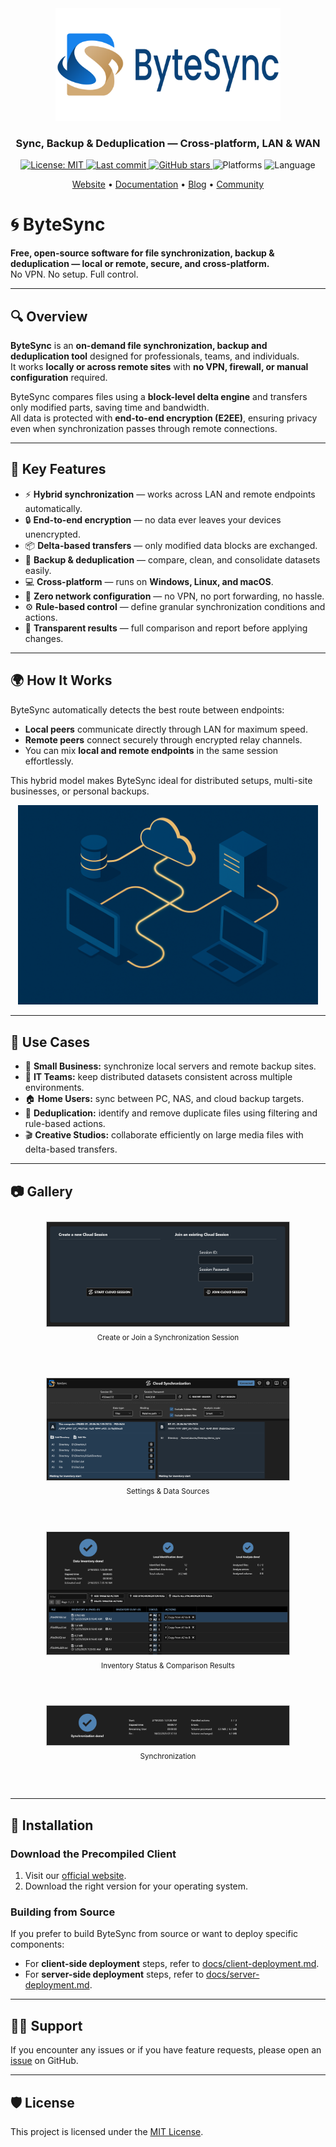 <div align="center">
  <img src="/assets/logo_bytesync_1280x640.png" width="360" alt="ByteSync Logo" />

<h3>Sync, Backup & Deduplication — Cross-platform, LAN & WAN</h3>

  <p align="center">
    <!-- License -->
    <a href="https://github.com/POW-Software/ByteSync/blob/master/LICENSE">
      <img alt="License: MIT" src="https://img.shields.io/github/license/POW-Software/ByteSync?color=brightgreen" />
    </a>
    <!-- Last commit -->
    <a href="https://github.com/POW-Software/ByteSync/commits/master">
      <img alt="Last commit" src="https://img.shields.io/github/last-commit/POW-Software/ByteSync?color=blue" />
    </a>
    <!-- GitHub stars -->
    <a href="https://github.com/POW-Software/ByteSync/stargazers">
      <img alt="GitHub stars" src="https://img.shields.io/github/stars/POW-Software/ByteSync?color=gold" />
    </a>
    <!-- Platform -->
    <img alt="Platforms" src="https://img.shields.io/badge/platforms-Windows%20%7C%20macOS%20%7C%20Linux-blueviolet" />
    <!-- Language -->
    <img alt="Language" src="https://img.shields.io/badge/language-C%23-blue" />
  </p>

  <p align="center">
    <a href="https://www.bytesyncapp.com/">Website</a> •
    <a href="https://www.bytesyncapp.com/documentation">Documentation</a> •
    <a href="https://www.bytesyncapp.com/blog">Blog</a> •
    <a href="https://github.com/POW-Software/ByteSync/discussions">Community</a>
  </p>
</div>

# 🌀 ByteSync

**Free, open-source software for file synchronization, backup & deduplication — local or remote, secure, and cross-platform.**  
No VPN. No setup. Full control.

---

## 🔍 Overview

**ByteSync** is an **on-demand file synchronization, backup and deduplication tool** designed for professionals, teams, and individuals.  
It works **locally or across remote sites** with **no VPN, firewall, or manual configuration** required.

ByteSync compares files using a **block-level delta engine** and transfers only modified parts, saving time and bandwidth.  
All data is protected with **end-to-end encryption (E2EE)**, ensuring privacy even when synchronization passes through remote connections.

---

## 🧠 Key Features

- ⚡ **Hybrid synchronization** — works across LAN and remote endpoints automatically.
- 🔒 **End-to-end encryption** — no data ever leaves your devices unencrypted.
- 📦 **Delta-based transfers** — only modified data blocks are exchanged.
- 🧩 **Backup & deduplication** — compare, clean, and consolidate datasets easily.
- 💻 **Cross-platform** — runs on **Windows, Linux, and macOS**.
- 🚫 **Zero network configuration** — no VPN, no port forwarding, no hassle.
- ⚙️ **Rule-based control** — define granular synchronization conditions and actions.
- 🧾 **Transparent results** — full comparison and report before applying changes.

---

## 🌍 How It Works

ByteSync automatically detects the best route between endpoints:

- **Local peers** communicate directly through LAN for maximum speed.
- **Remote peers** connect securely through encrypted relay channels.
- You can mix **local and remote endpoints** in the same session effortlessly.

This hybrid model makes ByteSync ideal for distributed setups, multi-site businesses, or personal backups.

<div align="center">
    <img src="/assets/gallery/2025-10-local-and-remote-sync.png" width="480" alt="ByteSync Logo" />
</div>

---

## 🧰 Use Cases

- 🏢 **Small Business:** synchronize local servers and remote backup sites.
- 💾 **IT Teams:** keep distributed datasets consistent across multiple environments.
- 🏠 **Home Users:** sync between PC, NAS, and cloud backup targets.
- 🧹 **Deduplication:** identify and remove duplicate files using filtering and rule-based actions.
- 🎬 **Creative Studios:** collaborate efficiently on large media files with delta-based transfers.

---

## 📷 Gallery

<div style="display: flex; flex-wrap: wrap; justify-content: center;">
  <div style="flex: 1 0 400px; text-align: center; margin: 10px 10px 30px 10px;">
    <img src="assets/gallery/2025-02-create-or-join-session.png" style="width: 80%; border: 1px solid #ccc;" alt="Create or Join a Synchronization Session"/><br>
    <sub>Create or Join a Synchronization Session</sub>
    <br><br>
  </div>
  <div style="flex: 1 0 400px; text-align: center; margin: 10px 10px 30px 10px;">
    <img src="assets/gallery/2025-02-settings-and-data-sources.png" style="width: 80%; border: 1px solid #ccc;" alt="Settings & Data Sources"/><br>
    <sub>Settings & Data Sources</sub>
    <br><br>
  </div>
  <div style="flex: 1 0 400px; text-align: center; margin: 10px 10px 30px 10px;">
    <img src="assets/gallery/2025-02-inventory-status-and-comparison-results.png" style="width: 80%; border: 1px solid #ccc;" alt="Inventory Status & Comparison Results"/><br>
    <sub>Inventory Status & Comparison Results</sub>
    <br><br>
  </div>
  <div style="flex: 1 0 400px; text-align: center; margin: 10px 10px 30px 10px;">
    <img src="assets/gallery/2025-02-synchronization-status.png" style="width: 80%; border: 1px solid #ccc;" alt="Synchronization Status"/><br>
    <sub>Synchronization</sub>
    <br><br>
  </div>
</div>

---

## 🧩 Installation

### Download the Precompiled Client 
1. Visit our [official website](https://www.bytesyncapp.com#download).
2. Download the right version for your operating system.

### Building from Source
If you prefer to build ByteSync from source or want to deploy specific components:

- For **client-side deployment** steps, refer to [docs/client-deployment.md](docs/client-deployment.md).
- For **server-side deployment** steps, refer to [docs/server-deployment.md](docs/server-deployment.md).

---

## 🧑‍💻 Support
If you encounter any issues or if you have feature requests, please open an [issue](https://github.com/POW-Software/ByteSync/issues) on GitHub.

---

## 🛡️ License
This project is licensed under the [MIT License](https://github.com/POW-Software/ByteSync/blob/master/LICENSE).